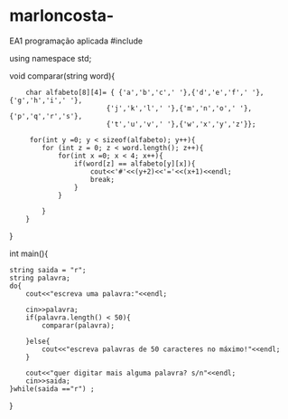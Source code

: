 # marloncosta-
EA1 programação aplicada
#include <iostream>


using namespace std;

void comparar(string word){
        
        char alfabeto[8][4]= { {'a','b','c',' '},{'d','e','f',' '},{'g','h','i',' '},
                            {'j','k','l',' '},{'m','n','o',' '},{'p','q','r','s'},
                            {'t','u','v',' '},{'w','x','y','z'}};
        
         for(int y =0; y < sizeof(alfabeto); y++){
            for (int z = 0; z < word.length(); z++){    
                for(int x =0; x < 4; x++){
                    if(word[z] == alfabeto[y][x]){
                        cout<<'#'<<(y+2)<<'='<<(x+1)<<endl;
                        break;
                    }  
                }
                            
            }
        }
}

int main(){

    string saida = "r";
    string palavra;
    do{
        cout<<"escreva uma palavra:"<<endl;
        
        cin>>palavra;
        if(palavra.length() < 50){
            comparar(palavra);
            
        }else{
            cout<<"escreva palavras de 50 caracteres no máximo!"<<endl;
        }
        
        cout<<"quer digitar mais alguma palavra? s/n"<<endl;
        cin>>saida;
    }while(saida =="r") ;
}
